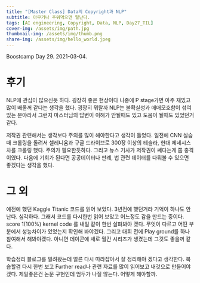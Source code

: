 ```yaml
---
title: "[Master Class] Data의 Copyright과 NLP"
subtitle: 아무거나 주워먹으면 탈난다.
tags: [AI engineering, Copyright, Data, NLP, Day27_TIL]
cover-img: /assets/img/path.jpg
thumbnail-img: /assets/img/thumb.png
share-img: /assets/img/hello_world.jpeg
---
```


Boostcamp Day 29. 2021-03-04.

# 후기
NLP에 관심이 많으신듯 하다. 굉장히 좋은 현상이다 나중에 P stage가면 아주 재밌고 많이 배울꺼 같다는 생각을 했다.
굉장히 뭐랄까 NLP는 불확실성과 애매모호함이 섞여있는 분야라서 그런지 마스터님의 답변이 이해가 안될때도 있고 도움이 될때도 있었던거 같다.  

저작권 관련해서는 생각보다 주의를 많이 해야한다고 생각이 들었다. 일전에 CNN 실습때 크롤링을 돌려서 셀레니윰과 구글 드라이브로 300장 이상의 테슬라, 현대 제네시스 차를 크롤링 했다. 주의가 필요한듯하다. 그리고 뉴스 기사가 저작권이 쎄다는게 쫌 충격이였다. 다음에 기회가 된다면 공공데이터나 판례, 법 관련 데이터를 다뤄볼 수 있으면 좋겠다는 생각을 했다.

# 그 외  
예전에 했던 Kaggle Titanic 코드를 읽어 보았다. 3년전에 했던거라 기억이 하나도 안난다. 심각하다.
그래서 코드를 다시한번 읽어 보았고 어느정도 감을 만드는 중이다.
score 1(100%) kernel code 를 내일 같이 한번 살펴봐야 겠다. 무엇이 다르고 어떤 부분에서 성능차이가 있었는지 확인해 봐야겠다.
그리고 대회 전에 Play ground를 하나 참여해서 해봐야겠다. 아니면 데이콘에 새로 월간 시리즈가 생겼는데 그것도 좋을꺼 같다.  

학습정리 블로그를 밀려왔는데 얼른 다시 따라잡아서 잘 정리해야 겠다고 생각한다. 복습할겸 다시 한번 보고 Further read나 관련 자료를 많이 읽어보고 내것으로 만들어야 겠다. 제일좋은건 논문 구현인데 엄두가 나질 않는다. 어떻게 해야할까.